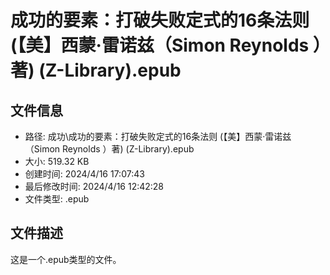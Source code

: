 ﻿# 成功的要素：打破失败定式的16条法则 (【美】西蒙·雷诺兹（Simon Reynolds ）著) (Z-Library).epub

## 文件信息
- 路径: 成功\成功的要素：打破失败定式的16条法则 (【美】西蒙·雷诺兹（Simon Reynolds ）著) (Z-Library).epub
- 大小: 519.32 KB
- 创建时间: 2024/4/16 17:07:43
- 最后修改时间: 2024/4/16 12:42:28
- 文件类型: .epub

## 文件描述
这是一个.epub类型的文件。

